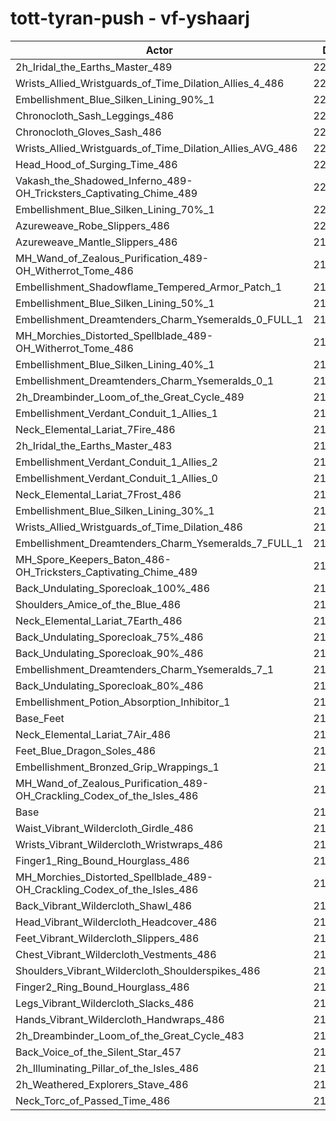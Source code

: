 # tott-tyran-push - vf-yshaarj
| Actor | DPS | Increase |
|---|:---:|:---:|
|2h_Iridal_the_Earths_Master_489|221545|1.92%|
|Wrists_Allied_Wristguards_of_Time_Dilation_Allies_4_486|221492|1.90%|
|Embellishment_Blue_Silken_Lining_90%_1|221225|1.77%|
|Chronocloth_Sash_Leggings_486|221161|1.75%|
|Chronocloth_Gloves_Sash_486|221078|1.71%|
|Wrists_Allied_Wristguards_of_Time_Dilation_Allies_AVG_486|220855|1.60%|
|Head_Hood_of_Surging_Time_486|220755|1.56%|
|Vakash_the_Shadowed_Inferno_489-OH_Tricksters_Captivating_Chime_489|220656|1.51%|
|Embellishment_Blue_Silken_Lining_70%_1|220436|1.41%|
|Azureweave_Robe_Slippers_486|220189|1.30%|
|Azureweave_Mantle_Slippers_486|219862|1.15%|
|MH_Wand_of_Zealous_Purification_489-OH_Witherrot_Tome_486|219637|1.04%|
|Embellishment_Shadowflame_Tempered_Armor_Patch_1|219614|1.03%|
|Embellishment_Blue_Silken_Lining_50%_1|219499|0.98%|
|Embellishment_Dreamtenders_Charm_Ysemeralds_0_FULL_1|219473|0.97%|
|MH_Morchies_Distorted_Spellblade_489-OH_Witherrot_Tome_486|219442|0.95%|
|Embellishment_Blue_Silken_Lining_40%_1|219120|0.81%|
|Embellishment_Dreamtenders_Charm_Ysemeralds_0_1|218935|0.72%|
|2h_Dreambinder_Loom_of_the_Great_Cycle_489|218810|0.66%|
|Embellishment_Verdant_Conduit_1_Allies_1|218784|0.65%|
|Neck_Elemental_Lariat_7Fire_486|218741|0.63%|
|2h_Iridal_the_Earths_Master_483|218660|0.59%|
|Embellishment_Verdant_Conduit_1_Allies_2|218641|0.59%|
|Embellishment_Verdant_Conduit_1_Allies_0|218640|0.59%|
|Neck_Elemental_Lariat_7Frost_486|218612|0.57%|
|Embellishment_Blue_Silken_Lining_30%_1|218593|0.56%|
|Wrists_Allied_Wristguards_of_Time_Dilation_486|218583|0.56%|
|Embellishment_Dreamtenders_Charm_Ysemeralds_7_FULL_1|218320|0.44%|
|MH_Spore_Keepers_Baton_486-OH_Tricksters_Captivating_Chime_489|218251|0.41%|
|Back_Undulating_Sporecloak_100%_486|218173|0.37%|
|Shoulders_Amice_of_the_Blue_486|218166|0.37%|
|Neck_Elemental_Lariat_7Earth_486|218103|0.34%|
|Back_Undulating_Sporecloak_75%_486|217951|0.27%|
|Back_Undulating_Sporecloak_90%_486|217946|0.27%|
|Embellishment_Dreamtenders_Charm_Ysemeralds_7_1|217900|0.25%|
|Back_Undulating_Sporecloak_80%_486|217862|0.23%|
|Embellishment_Potion_Absorption_Inhibitor_1|217733|0.17%|
|Base_Feet|217682|0.14%|
|Neck_Elemental_Lariat_7Air_486|217595|0.10%|
|Feet_Blue_Dragon_Soles_486|217582|0.10%|
|Embellishment_Bronzed_Grip_Wrappings_1|217434|0.03%|
|MH_Wand_of_Zealous_Purification_489-OH_Crackling_Codex_of_the_Isles_486|217407|0.02%|
|Base|217367|0.00%|
|Waist_Vibrant_Wildercloth_Girdle_486|217305|-0.03%|
|Wrists_Vibrant_Wildercloth_Wristwraps_486|217183|-0.08%|
|Finger1_Ring_Bound_Hourglass_486|217181|-0.09%|
|MH_Morchies_Distorted_Spellblade_489-OH_Crackling_Codex_of_the_Isles_486|217156|-0.10%|
|Back_Vibrant_Wildercloth_Shawl_486|217063|-0.14%|
|Head_Vibrant_Wildercloth_Headcover_486|217043|-0.15%|
|Feet_Vibrant_Wildercloth_Slippers_486|217021|-0.16%|
|Chest_Vibrant_Wildercloth_Vestments_486|216978|-0.18%|
|Shoulders_Vibrant_Wildercloth_Shoulderspikes_486|216951|-0.19%|
|Finger2_Ring_Bound_Hourglass_486|216912|-0.21%|
|Legs_Vibrant_Wildercloth_Slacks_486|216912|-0.21%|
|Hands_Vibrant_Wildercloth_Handwraps_486|216665|-0.32%|
|2h_Dreambinder_Loom_of_the_Great_Cycle_483|216568|-0.37%|
|Back_Voice_of_the_Silent_Star_457|216447|-0.42%|
|2h_Illuminating_Pillar_of_the_Isles_486|216428|-0.43%|
|2h_Weathered_Explorers_Stave_486|216227|-0.52%|
|Neck_Torc_of_Passed_Time_486|216065|-0.60%|
